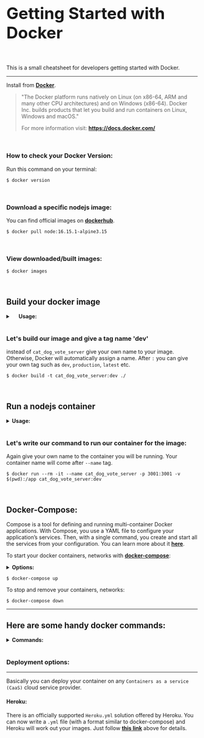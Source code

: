 <h1 style="font-size: 32pt; padding-bottom: 30px; border-bottom: none;"> Getting Started with Docker </h1>

This is a small cheatsheet for developers getting started with Docker.

---

Install from **[Docker](https://docs.docker.com/get-docker/)**.

>"The Docker platform runs natively on Linux (on x86-64, ARM and many other CPU architectures) and on Windows (x86-64). Docker Inc. builds products that let you build and run containers on Linux, Windows and macOS."
> 
> For more information visit:
> **https://docs.docker.com/**

<br>

### How to check your Docker Version:

Run this command on your terminal:

`$ docker version`

<br>


### Download a specific nodejs image:

You can find official images on **[dockerhub](https://hub.docker.com/_/node)**.

`$ docker pull node:16.15.1-alpine3.15`

<br>


### View downloaded/built images:
`$ docker images`

<br>

## Build your docker image

<details>

<summary><b>&emsp; Usage:</b></summary>

>$ docker build [OPTIONS] PATH | URL | -

 ---

`--file , -f` Name of the Dockerfile (Default is 'PATH/Dockerfile')
 
`-t, --tag` list Name and optionally a tag in the 'name:tag' format`

</details>

<br/>

### Let's build our image and give a tag name 'dev'

instead of `cat_dog_vote_server` give your own name to your image. Otherwise, Docker will automatically assign a name. After `:` you can give your own tag such as `dev`, `production`, `latest` etc.

`$ docker build -t cat_dog_vote_server:dev ./`

<br/>

## Run a nodejs container

<details>

<summary><b> Usage: </b></summary>

> $ docker run [OPTIONS] IMAGE [COMMAND] [ARG...]

---

`-i` for interactive mode
 
`-t` for terminal
 
`-d` for detach

`--name` Assign a name to the container

`--publish , -p` Publish a container's port(s) to the host

`--rm` Automatically remove the container once it has stopped 

`--volume, -v` Allows you to bind a local directory. For more information check **[here](https://docs.docker.com/storage/bind-mounts/)**

</details>

<br/>

### Let's write our command to run our container for the image:

Again give your own name to the container you will be running. Your container name will come after `--name` tag. 

`$ docker run --rm -it --name cat_dog_vote_server -p 3001:3001 -v $(pwd):/app cat_dog_vote_server:dev`

<br>

## Docker-Compose:

Compose is a tool for defining and running multi-container Docker applications. With Compose, you use a YAML file to configure your application’s services. Then, with a single command, you create and start all the services from your configuration. You can learn more about it **[here](https://docs.docker.com/compose/)**.

To start your docker containers, networks with **[docker-compose](https://docs.docker.com/engine/reference/commandline/compose_down/)**:

<details><summary><b>Options:</b></summary>

```shell
--remove-orphans		# Remove containers for services not defined in the Compose file.
--rmi		                # Remove images used by services. "local" remove only images that don't have a custom tag ("local"|"all")
--timeout , -t	10	        # Specify a shutdown timeout in seconds
--volumes , -v		        # Remove named volumes declared in the volumes section of the Compose file and anonymous volumes attached to containers.
```

</details>

`$ docker-compose up`

To stop and remove your containers, networks:

`$ docker-compose down`

---


## Here are some handy docker commands:

<details><summary><b>Commands:</b></summary>

### view running container
`docker ps`

<br>

### remote into the running container
`$ docker exec -it cat_dog_vote_server /bin/sh`

<br>

### look at container information
`$ docker inspect cat_dog_vote_server`

<br>


### look at the logs
`$ docker logs cat_dog_vote_server`

<br>


### stop container
`$ docker stop cat_dog_vote_server`

<br>


### start container again
`$ docker start cat_dog_vote_server`

<br>


### remove container
`$ docker rm cat_dog_vote_server`

<br>

### remove all stopped containers
`$ docker rm $(docker ps --filter status=exited -q)`

<br>

### remove image
`$ docker rmi cat_dog_vote_server`

</details>

<br>

### Deployment options:

---

Basically you can deploy your container on any `Containers as a service (CaaS)` cloud service provider.

#### **Heroku**:

There is an officially supported `Heroku.yml` solution offered by Heroku. You can now write a `.yml` file (with a format similar to docker-compose) and Heroku will work out your images. Just follow **[this link](https://devcenter.heroku.com/categories/deploying-with-docker)** above for details.